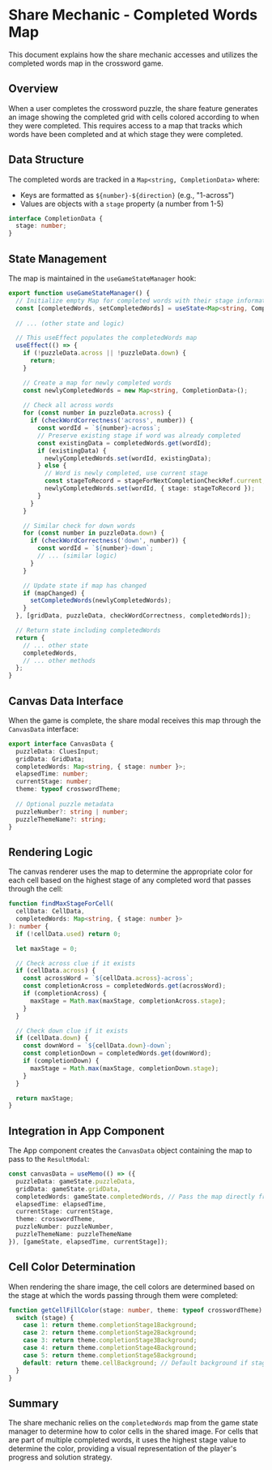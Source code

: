 # Share Mechanic - Completed Words Map

This document explains how the share mechanic accesses and utilizes the completed words map in the crossword game.

## Overview

When a user completes the crossword puzzle, the share feature generates an image showing the completed grid with cells colored according to when they were completed. This requires access to a map that tracks which words have been completed and at which stage they were completed.

## Data Structure

The completed words are tracked in a `Map<string, CompletionData>` where:
- Keys are formatted as `${number}-${direction}` (e.g., "1-across")
- Values are objects with a `stage` property (a number from 1-5)

```typescript
interface CompletionData {
  stage: number;
}
```

## State Management

The map is maintained in the `useGameStateManager` hook:

```typescript
export function useGameStateManager() {
  // Initialize empty Map for completed words with their stage information
  const [completedWords, setCompletedWords] = useState<Map<string, CompletionData>>(new Map());
  
  // ... (other state and logic)

  // This useEffect populates the completedWords map
  useEffect(() => {
    if (!puzzleData.across || !puzzleData.down) {
      return;
    }

    // Create a map for newly completed words
    const newlyCompletedWords = new Map<string, CompletionData>();
    
    // Check all across words
    for (const number in puzzleData.across) {
      if (checkWordCorrectness('across', number)) {
        const wordId = `${number}-across`;
        // Preserve existing stage if word was already completed
        const existingData = completedWords.get(wordId);
        if (existingData) {
          newlyCompletedWords.set(wordId, existingData);
        } else {
          // Word is newly completed, use current stage
          const stageToRecord = stageForNextCompletionCheckRef.current;
          newlyCompletedWords.set(wordId, { stage: stageToRecord });
        }
      }
    }

    // Similar check for down words
    for (const number in puzzleData.down) {
      if (checkWordCorrectness('down', number)) {
        const wordId = `${number}-down`;
        // ... (similar logic)
      }
    }

    // Update state if map has changed
    if (mapChanged) {
      setCompletedWords(newlyCompletedWords);
    }
  }, [gridData, puzzleData, checkWordCorrectness, completedWords]);

  // Return state including completedWords
  return {
    // ... other state
    completedWords,
    // ... other methods
  };
}
```

## Canvas Data Interface

When the game is complete, the share modal receives this map through the `CanvasData` interface:

```typescript
export interface CanvasData {
  puzzleData: CluesInput;
  gridData: GridData;
  completedWords: Map<string, { stage: number }>;
  elapsedTime: number;
  currentStage: number;
  theme: typeof crosswordTheme;
  
  // Optional puzzle metadata
  puzzleNumber?: string | number;
  puzzleThemeName?: string;
}
```

## Rendering Logic

The canvas renderer uses the map to determine the appropriate color for each cell based on the highest stage of any completed word that passes through the cell:

```typescript
function findMaxStageForCell(
  cellData: CellData,
  completedWords: Map<string, { stage: number }>
): number {
  if (!cellData.used) return 0;

  let maxStage = 0;

  // Check across clue if it exists
  if (cellData.across) {
    const acrossWord = `${cellData.across}-across`;
    const completionAcross = completedWords.get(acrossWord);
    if (completionAcross) {
      maxStage = Math.max(maxStage, completionAcross.stage);
    }
  }

  // Check down clue if it exists
  if (cellData.down) {
    const downWord = `${cellData.down}-down`;
    const completionDown = completedWords.get(downWord);
    if (completionDown) {
      maxStage = Math.max(maxStage, completionDown.stage);
    }
  }

  return maxStage;
}
```

## Integration in App Component

The App component creates the `CanvasData` object containing the map to pass to the `ResultModal`:

```typescript
const canvasData = useMemo(() => ({
  puzzleData: gameState.puzzleData,
  gridData: gameState.gridData,
  completedWords: gameState.completedWords, // Pass the map directly from gameState
  elapsedTime: elapsedTime,
  currentStage: currentStage,
  theme: crosswordTheme,
  puzzleNumber: puzzleNumber,
  puzzleThemeName: puzzleThemeName
}), [gameState, elapsedTime, currentStage]);
```

## Cell Color Determination

When rendering the share image, the cell colors are determined based on the stage at which the words passing through them were completed:

```typescript
function getCellFillColor(stage: number, theme: typeof crosswordTheme): string {
  switch (stage) {
    case 1: return theme.completionStage1Background;
    case 2: return theme.completionStage2Background;
    case 3: return theme.completionStage3Background;
    case 4: return theme.completionStage4Background;
    case 5: return theme.completionStage5Background;
    default: return theme.cellBackground; // Default background if stage is 0 or invalid
  }
}
```

## Summary

The share mechanic relies on the `completedWords` map from the game state manager to determine how to color cells in the shared image. For cells that are part of multiple completed words, it uses the highest stage value to determine the color, providing a visual representation of the player's progress and solution strategy. 